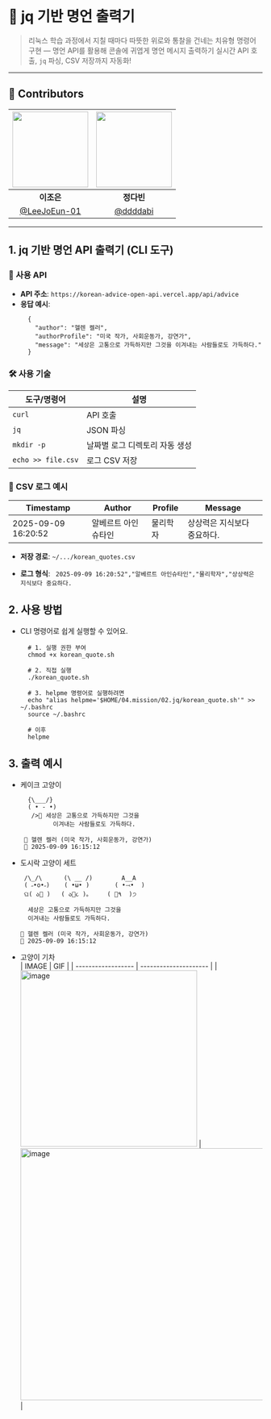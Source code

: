 # 📜 jq 기반 명언 출력기

> 리눅스 학습 과정에서 지칠 때마다 따뜻한 위로와 통찰을 건네는 치유형 명령어 구현 — 명언 API를 활용해 콘솔에 귀엽게 명언 메시지 출력하기
> 실시간 API 호출, `jq` 파싱, CSV 저장까지 자동화!


---

## 👥 Contributors

| <img width="150px" src="https://avatars.githubusercontent.com/u/78733700?v=4"/> | <img width="150px" src="https://avatars.githubusercontent.com/u/88383179?v=4"/> |
| :---: | :---: |
| **이조은** | **정다빈** |
| [@LeeJoEun-01](https://github.com/LeeJoEun-01) | [@ddddabi](https://github.com/ddddabi) |

---

## 1. jq 기반 명언 API 출력기 (CLI 도구)

### 🔗 사용 API

- **API 주소**: `https://korean-advice-open-api.vercel.app/api/advice`
- **응답 예시**:
  ```
    {
      "author": "헬렌 켈러",
      "authorProfile": "미국 작가, 사회운동가, 강연가",
      "message": "세상은 고통으로 가득하지만 그것을 이겨내는 사람들로도 가득하다."
    }
  ```

### 🛠 사용 기술
  | 도구/명령어             | 설명                    |
  | ------------------ | --------------------- |
  | `curl`             | API 호출                |
  | `jq`               | JSON 파싱               |
  | `mkdir -p`         | 날짜별 로그 디렉토리 자동 생성     |
  | `echo >> file.csv` | 로그 CSV 저장             |

### 📄 CSV 로그 예시
| Timestamp           | Author     | Profile | Message         |
| ------------------- | ---------- | ------- | --------------- |
| 2025-09-09 16:20:52 | 알베르트 아인슈타인 | 물리학자    | 상상력은 지식보다 중요하다. |

- **저장 경로**: ``` ~/.../korean_quotes.csv ```

- **로그 형식**: ``` 2025-09-09 16:20:52","알베르트 아인슈타인","물리학자","상상력은 지식보다 중요하다.```

## 2. 사용 방법
- CLI 명령어로 쉽게 실행할 수 있어요.
  ```
    # 1. 실행 권한 부여
    chmod +x korean_quote.sh

    # 2. 직접 실행
    ./korean_quote.sh
    
    # 3. helpme 명령어로 실행하려면
    echo "alias helpme='$HOME/04.mission/02.jq/korean_quote.sh'" >> ~/.bashrc
    source ~/.bashrc
  
    # 이후
    helpme
  ```

## 3. 출력 예시
-  케이크 고양이
    ```
      {\___/}
      ( • - •)
       />🍰 세상은 고통으로 가득하지만 그것을
             이겨내는 사람들로도 가득하다.
    
     👤 헬렌 켈러 (미국 작가, 사회운동가, 강연가)
     📅 2025-09-09 16:15:12
    ```
- 도시락 고양이 세트
    ```
     /\_/\      (\ __ /)        A__A
     ( ˶•o•˶)    ( •ω• )       ( •⤙•  )
     ଘ( ა🍱 )   ( ა🍙૮ )｡     ( 🍜٩  )੭
  
      세상은 고통으로 가득하지만 그것을
      이겨내는 사람들로도 가득하다.
  
   👤 헬렌 켈러 (미국 작가, 사회운동가, 강연가)
   📅 2025-09-09 16:15:12
  ```
- 고양이 기차<br>
  | IMAGE     | GIF                    |
  | ------------------ | --------------------- |
  | <img width="350" alt="image" src="https://github.com/user-attachments/assets/323ba3ca-ed1d-4b13-be66-c59610c096b9" /> |<img width="500" alt="image" src="https://github.com/user-attachments/assets/1cc46d23-8948-42be-a01f-4a280e8e10cb" />             |

